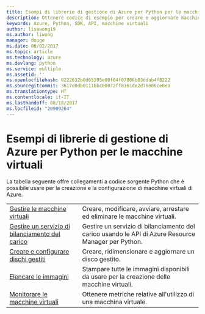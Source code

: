 ```yaml
---
title: Esempi di librerie di gestione di Azure per Python per le macchine virtuali
description: Ottenere codice di esempio per creare e aggiornare macchine virtuali di Azure con le librerie di gestione di Azure per Python
keywords: Azure, Python, SDK, API, macchine virtuali
author: lisawong19
ms.author: liwong
manager: douge
ms.date: 06/02/2017
ms.topic: article
ms.technology: azure
ms.devlang: python
ms.service: multiple
ms.assetid: ''
ms.openlocfilehash: 0222632b0d65395e00f64f07806b03ddab4f8222
ms.sourcegitcommit: 3617d0db0111bbc00072ff8161de2d76606ce0ea
ms.translationtype: HT
ms.contentlocale: it-IT
ms.lasthandoff: 08/18/2017
ms.locfileid: "20909264"
---
```

# <a name="azure-management-libraries-for-python-samples-for-virtual-machines"></a>Esempi di librerie di gestione di Azure per Python per le macchine virtuali

La tabella seguente offre collegamenti a codice sorgente Python che è possibile usare per la creazione e la configurazione di macchine virtuali di Azure.

| || 
|---|---|
| [Gestire le macchine virtuali][1] | Creare, modificare, avviare, arrestare ed eliminare le macchine virtuali. |
| [Gestire un servizio di bilanciamento del carico][2] | Gestire un servizio di bilanciamento del carico usando le API di Azure Resource Manager per Python. |
| [Creare e configurare dischi gestiti][3] | Creare, ridimensionare e aggiornare un disco gestito.|
| [Elencare le immagini][4] | Stampare tutte le immagini disponibili da usare per la creazione delle macchine virtuali.| 
| [Monitorare le macchine virtuali][5] |Ottenere metriche relative all'utilizzo di una macchina virtuale. | 

[1]: https://azure.microsoft.com/resources/samples/virtual-machines-python-manage/
[2]: https://azure.microsoft.com/resources/samples/network-python-manage-loadbalancer
[3]: python-sdk-azure-samples-managed-disks.md
[4]: python-sdk-azure-samples-list-images.md
[5]: python-sdk-azure-samples-monitor-vms.md
